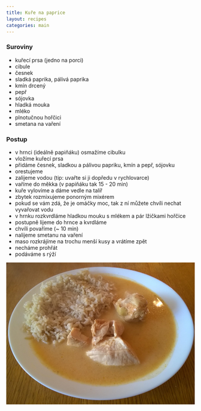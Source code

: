 ```yaml
---
title: Kuře na paprice
layout: recipes
categories: main
---
```


### Suroviny
- kuřecí prsa (jedno na porci)
- cibule
- česnek
- sladká paprika, pálivá paprika
- kmín drcený
- pepř
- sójovka
- hladká mouka
- mléko
- plnotučnou hořčici
- smetana na vaření

### Postup
- v hrnci (ideálně papiňáku) osmažíme cibulku
- vložíme kuřecí prsa
- přidáme česnek, sladkou a pálivou papriku, kmín a pepř, sójovku
- orestujeme
- zalijeme vodou (tip: uvařte si ji dopředu v rychlovarce)
- vaříme do měkka (v papiňáku tak 15 - 20 min)
- kuře vylovíme a dáme vedle na talíř
- zbytek rozmixujeme ponorným mixérem
- pokud se vám zdá, že je omáčky moc, tak z ní můžete chvíli nechat vyvařovat vodu
- v hrnku rozkvrdláme hladkou mouku s mlékem a pár lžičkami hořčice
- postupně lijeme do hrnce a kvrdláme
- chvíli povaříme (~ 10 min)
- nalijeme smetanu na vaření
- maso rozkrájíme na trochu menší kusy a vrátíme zpět
- necháme prohřát
- podáváme s rýží

![Servírujeme](/fotky/kure-na-paprice-1.jpg)
